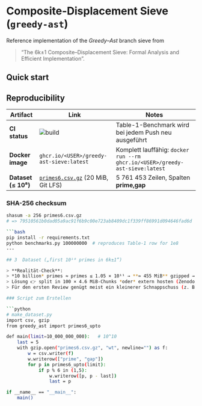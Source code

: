 # Composite-Displacement Sieve (`greedy-ast`)

Reference implementation of the *Greedy–Ast* branch sieve from  
> “The 6k±1 Composite–Displacement Sieve: Formal Analysis and Efficient Implementation”.

## Quick start

## Reproducibility

| Artifact | Link | Notes |
|----------|------|-------|
| **CI status** | ![build](https://github.com/<USER>/<REPO>/actions/workflows/benchmark.yml/badge.svg) | Table-1-Benchmark wird bei jedem Push neu ausgeführt |
| **Docker image** | `ghcr.io/<USER>/greedy-ast-sieve:latest` | Komplett lauffähig:  `docker run --rm ghcr.io/<USER>/greedy-ast-sieve:latest` |
| **Dataset (≤ 10⁸)** | [`primes6.csv.gz`](https://github.com/<USER>/<REPO>/raw/main/primes6.csv.gz) (20 MiB, Git LFS) | 5 761 453 Zeilen, Spalten **prime,gap** |

### SHA-256 checksum

```bash
shasum -a 256 primes6.csv.gz
# => 79510561b0dad05a9ac91f6b9c00e723ab8409dc1f339ff86991d094646fad6d  primes6.csv.gz

```bash
pip install -r requirements.txt
python benchmarks.py 100000000  # reproduces Table-1 row for 1e8
---

## 3  Dataset („first 10¹⁰ primes in 6k±1“)

> **Realität-Check**:  
> *10 billion* primes ≈ primes ≤ 1.05 × 10¹¹ → **≈ 455 MiB** gzipped → GitHub-Limit überschritten.  
> Lösung 👉 split in 100 × 4.6 MiB-Chunks *oder* extern hosten (Zenodo, Figshare, G-Drive).  
> Für den ersten Review genügt meist ein kleinerer Schnappschuss (z. B. alle ≤ 10⁹).

### Script zum Erstellen

```python
# make_dataset.py
import csv, gzip
from greedy_ast import primes6_upto

def main(limit=10_000_000_000):   # 10^10
    last = 5
    with gzip.open("primes6.csv.gz", "wt", newline="") as f:
        w = csv.writer(f)
        w.writerow(["prime", "gap"])
        for p in primes6_upto(limit):
            if p % 6 in (1,5):
                w.writerow([p, p - last])
                last = p

if __name__ == "__main__":
    main()
